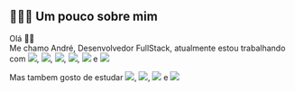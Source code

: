## 👨🏻‍💻 Um pouco sobre mim

Olá 👋🏻  
Me chamo André, Desenvolvedor FullStack, atualmente estou trabalhando com <img src="https://img.shields.io/badge/JavaScript-323330?style=for-the-badge&logo=javascript&logoColor=F7DF1E"/>, <img src="https://img.shields.io/badge/TypeScript-007ACC?style=for-the-badge&logo=typescript&logoColor=white"/>, <img src="https://img.shields.io/badge/React-20232A?style=for-the-badge&logo=react&logoColor=61DAFB"/>, <img src="https://img.shields.io/badge/React_Native-20232A?style=for-the-badge&logo=react&logoColor=61DAFB"/>, <img src="https://img.shields.io/badge/Node.js-339933?style=for-the-badge&logo=nodedotjs&logoColor=white"/> e <img src="https://img.shields.io/badge/firebase-ffca28?style=for-the-badge&logo=firebase&logoColor=blac"/>

Mas tambem gosto de estudar <img src="https://img.shields.io/badge/.NET-512BD4?style=for-the-badge&logo=dotnet&logoColor=white"/>, <img src="https://img.shields.io/badge/C%23-239120?style=for-the-badge&logo=c-sharp&logoColor=white"/>, <img src="https://img.shields.io/badge/Angular-DD0031?style=for-the-badge&logo=angular&logoColor=white" /> e <img src="https://img.shields.io/badge/Flutter-02569B?style=for-the-badge&logo=flutter&logoColor=white" />
